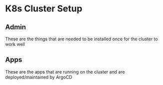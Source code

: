 # K8s Cluster Setup

## Admin
These are the things that are needed to be installed once for the cluster to work well

## Apps
These are the apps that are running on the cluster and are deployed/maintained by ArgoCD
